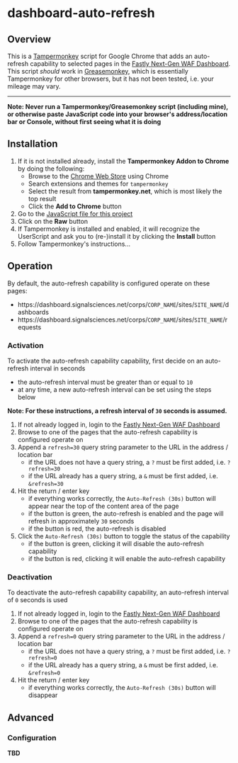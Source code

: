 # dashboard-auto-refresh

## Overview
This is a [Tampermonkey](https://tampermonkey.net/) script for Google Chrome that adds an auto-refresh capability to selected pages in the [Fastly Next-Gen WAF Dashboard](https://dashboard.signalsciences.net/).
This script *should* work in [Greasemonkey](https://www.greasespot.net/), which is essentially Tampermonkey for other browsers, but it has not been tested, i.e. your mileage may vary.

---
**Note: Never run a Tampermonkey/Greasemonkey script (including mine), or otherwise paste JavaScript code into your browser's address/location bar or Console, without first seeing what it is doing**


## Installation
1. If it is not installed already, install the **Tampermonkey Addon to Chrome** by doing the following:
    * Browse to the [Chrome Web Store](https://chromewebstore.google.com/) using Chrome
    * Search extensions and themes for `tampermonkey`
    * Select the result from **tampermonkey.net**, which is most likely the top result
    * Click the **Add to Chrome** button
2. Go to the [JavaScript file for this project](https://github.com/minus27/dashboard-auto-refresh/blob/master/SigSci-Dashboard-Auto-Refresh.user.js)
3. Click on the **Raw** button
4. If Tampermonkey is installed and enabled, it will recognize the UserScript and ask you to (re-)install it by clicking the **Install** button
5. Follow Tampermonkey's instructions...

## Operation
By default, the auto-refresh capability is configured operate on these pages:
* https://<area>dashboard.signalsciences.net/corps/`CORP_NAME`/sites/`SITE_NAME`/dashboards
* https://<area>dashboard.signalsciences.net/corps/`CORP_NAME`/sites/`SITE_NAME`/requests
### Activation
To activate the auto-refresh capability capability, first decide on an auto-refresh interval in seconds

* the auto-refresh interval must be greater than or equal to `10`
* at any time, a new auto-refresh interval can be set using the steps below

**Note: For these instructions, a refresh interval of `30` seconds is assumed.**

1. If not already logged in, login to the [Fastly Next-Gen WAF Dashboard](https://dashboard.signalsciences.net/)
1. Browse to one of the pages that the auto-refresh capability is configured operate on
1. Append a `refresh=30` query string parameter to the URL in the address / location bar
    * if the URL does not have a query string, a `?` must be first added, i.e. `?refresh=30`
    * if the URL already has a query string, a `&` must be first added, i.e. `&refresh=30`
1. Hit the return / enter key
    * if everything works correctly, the `Auto-Refresh (30s)` button will appear near the top of the content area of the page
    * if the button is green, the auto-refresh is enabled and the page will refresh in approximately `30` seconds
    * if the button is red, the auto-refresh is disabled
1. Click the `Auto-Refresh (30s)` button to toggle the status of the capability
    * if the button is green, clicking it will disable the auto-refresh capability
    * if the button is red, clicking it will enable the auto-refresh capability


### Deactivation
To deactivate the auto-refresh capability capability, an auto-refresh interval of `0` seconds is used

1. If not already logged in, login to the [Fastly Next-Gen WAF Dashboard](https://dashboard.signalsciences.net/)
1. Browse to one of the pages that the auto-refresh capability is configured operate on
1. Append a `refresh=0` query string parameter to the URL in the address / location bar
    * if the URL does not have a query string, a `?` must be first added, i.e. `?refresh=0`
    * if the URL already has a query string, a `&` must be first added, i.e. `&refresh=0`
1. Hit the return / enter key
    * if everything works correctly, the `Auto-Refresh (30s)` button will disappear

## Advanced

### Configuration
**TBD**
